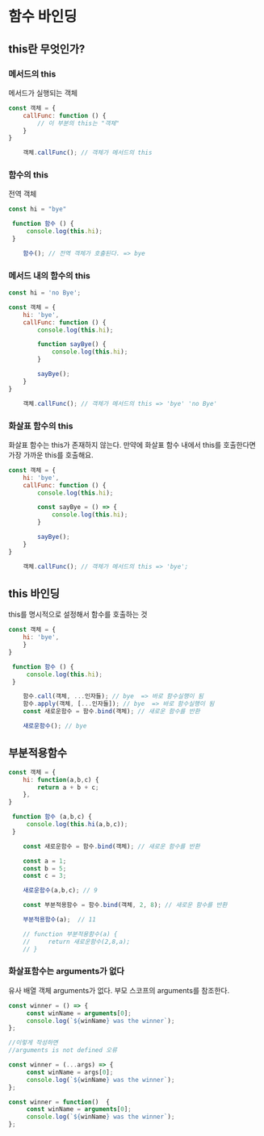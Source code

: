 # 함수 바인딩

## this란 무엇인가?

### 메서드의 this

메서드가 실행되는 객체

```js
const 객체 = {
    callFunc: function () {
        // 이 부분의 this는 "객체"
    }
}

    객체.callFunc(); // 객체가 메서드의 this
```

### 함수의 this

전역 객체

```js
const hi = "bye"

 function 함수 () {
     console.log(this.hi);
 }

    함수(); // 전역 객체가 호출된다. => bye
```

### 메서드 내의 함수의 this

```js
const hi = 'no Bye';

const 객체 = {
    hi: 'bye',
    callFunc: function () {
        console.log(this.hi);

        function sayBye() {
            console.log(this.hi);
        }

        sayBye();
    }
}

    객체.callFunc(); // 객체가 메서드의 this => 'bye' 'no Bye'
```

### 화살표 함수의 this

화살표 함수는 this가 존재하지 않는다.
만약에 화살표 함수 내에서 this를 호출한다면 가장 가까운 this를 호출해요.

```js
const 객체 = {
    hi: 'bye',
    callFunc: function () {
        console.log(this.hi);

        const sayBye = () => {
            console.log(this.hi);
        }

        sayBye();
    }
}

    객체.callFunc(); // 객체가 메서드의 this => 'bye';
```

## this 바인딩

this를 명시적으로 설정해서 함수를 호출하는 것

```js
const 객체 = {
    hi: 'bye',
    }
}

 function 함수 () {
     console.log(this.hi);
 }

    함수.call(객체, ...인자들); // bye  => 바로 함수실행이 됨
    함수.apply(객체, [...인자들]); // bye  => 바로 함수실행이 됨
    const 새로운함수 = 함수.bind(객체); // 새로운 함수를 반환

    새로운함수(); // bye
```


## 부분적용함수

```js
const 객체 = {
    hi: function(a,b,c) {
        return a + b + c;
    },
}

 function 함수 (a,b,c) {
     console.log(this.hi(a,b,c));
 }

    const 새로운함수 = 함수.bind(객체); // 새로운 함수를 반환

    const a = 1;
    const b = 5;
    const c = 3;

    새로운함수(a,b,c); // 9

    const 부분적용함수 = 함수.bind(객체, 2, 8); // 새로운 함수를 반환

    부분적용함수(a);  // 11

    // function 부분적용함수(a) {
    //     return 새로운함수(2,8,a);
    // }
```

### 화살표함수는 arguments가 없다

유사 배열 객체 arguments가 없다.
부모 스코프의 arguments를 참조한다.

```js 
const winner = () => {
     const winName = arguments[0];
     console.log(`${winName} was the winner`);
};

//이렇게 작성하면 
//arguments is not defined 오류 

const winner = (...args) => {
     const winName = args[0];
     console.log(`${winName} was the winner`);
};

const winner = function()  {
     const winName = arguments[0];
     console.log(`${winName} was the winner`);
};

```
